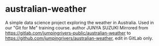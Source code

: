 # australian-weather
A simple data science project exploring the weather in Australia. Used in our "Git for Me" training course.
author JUNYA SUZUKI
Mirrored from https://gitlab.com/jumpingrivers-public/australian-weather to https://github.com/jumpingrivers/australian-weather, edit in GitLab only.
